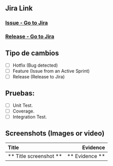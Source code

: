 <!--- As a title use the format: [CODE] Jira Issue Title  | [RELEASE] Description -->

## Jira Link
<!--- Use only one -->
<!--- Jira link for an issue -->
### [Issue - Go to Jira](https://dathaplus.atlassian.net/browse/TMSP-XXX)
<!--- Jira link for a release -->
### [Release - Go to Jira](https://dathaplus.atlassian.net/projects/TMSP/versions/XXXXX)

## Tipo de cambios
<!--- What types of changes does your code introduce? Put an `x` in all the boxes that apply: -->
- [ ] Hotfix (Bug detected)
- [ ] Feature (Issue from an Active Sprint)
- [ ] Release (Release to Jira)

<!--- Only apply for hotfix or feature. -->
## Pruebas:
<!--- Go over all the following points, and put an `x` in all the boxes that apply. -->
<!--- If you're unsure about any of these, don't hesitate to ask. We're here to help! -->
- [ ] Unit Test.
- [ ] Coverage.
- [ ] Integration Test.

## Screenshots (Images or video)

Title | Evidence
:--------------------------|-------------------------:
** Title screenshot ** | ** Evidence **
